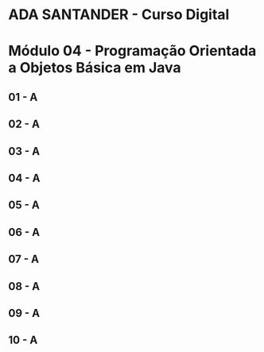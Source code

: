 # ADA SANTANDER - Curso Digital
# Módulo 04 - Programação Orientada a Objetos Básica em Java

## 01 - A

## 02 - A

## 03 - A

## 04 - A

## 05 - A

## 06 - A

## 07 - A

## 08 - A

## 09 - A

## 10 - A
